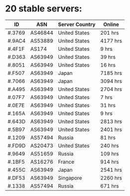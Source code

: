 # 20 stable servers:

| ID | ASN | Server Country | Online |
| ------ | ------ | ------ | ------ |
| #.3769 | AS46844 | United States | 201 hrs |
| #.9AC4 | AS53889 | United States | 4177 hrs |
| #.4F1F | AS174 | United States | 9 hrs |
| #.D363 | AS63949 | United States | 39 hrs |
| #.8051 | AS63949 | United States | 16 hrs |
| #.F507 | AS63949 | Japan | 7185 hrs |
| #.7066 | AS63949 | Japan | 3094 hrs |
| #.A495 | AS63949 | United States | 2704 hrs |
| #.07F7 | AS63949 | United States | 7 hrs |
| #.0E7E | AS63949 | United States | 31 hrs |
| #.165A | AS63949 | United States | 9 hrs |
| #.643D | AS63949 | United States | 2813 hrs |
| #.5B97 | AS63949 | United States | 2401 hrs |
| #.1209 | AS57494 | Russia | 81 hrs |
| #.FD9D | AS20473 | United States | 240 hrs |
| #.9649 | AS51659 | Russia | 109 hrs |
| #.1BF5 | AS16276 | France | 914 hrs |
| #.455C | AS63949 | Japan | 2541 hrs |
| #.DF53 | AS63949 | Singapore | 2260 hrs |
| #.1338 | AS57494 | Russia | 671 hrs |

